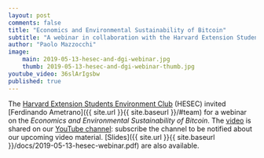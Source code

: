 ```yaml
---
layout: post
comments: false
title: "Economics and Environmental Sustainability of Bitcoin"
subtitle: "A webinar in collaboration with the Harvard Extension Students Environment Club"
author: "Paolo Mazzocchi"
image:
    main: 2019-05-13-hesec-and-dgi-webinar.jpg
    thumb: 2019-05-13-hesec-and-dgi-webinar-thumb.jpg
youtube_video: 36slArIgsbw
published: true
---
```


The [Harvard Extension Students Environment Club](https://hesec.extension.harvard.edu/webinars) (HESEC) invited
[Ferdinando Ametrano]({{ site.url }}{{ site.baseurl }}/#team)
for a webinar on the *Economics and Environmental Sustainability of Bitcoin*.
The [video](https://youtu.be/36slArIgsbw?t=18) is shared on our
[YouTube channel](https://www.youtube.com/channel/UC8h0W-Jan5GkbHLQAO0FYKA): subscribe
the channel to be notified about our upcoming video material.
[Slides]({{ site.url }}{{ site.baseurl }}/docs/2019-05-13-hesec-webinar.pdf) are also available.
